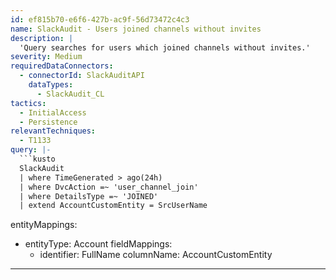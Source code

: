 ```yaml
---
id: ef815b70-e6f6-427b-ac9f-56d73472c4c3
name: SlackAudit - Users joined channels without invites
description: |
  'Query searches for users which joined channels without invites.'
severity: Medium
requiredDataConnectors:
  - connectorId: SlackAuditAPI
    dataTypes:
      - SlackAudit_CL
tactics:
  - InitialAccess
  - Persistence
relevantTechniques:
  - T1133
query: |-
  ```kusto
  SlackAudit
  | where TimeGenerated > ago(24h)
  | where DvcAction =~ 'user_channel_join'
  | where DetailsType =~ 'JOINED'
  | extend AccountCustomEntity = SrcUserName
  ```
entityMappings:
  - entityType: Account
    fieldMappings:
      - identifier: FullName
        columnName: AccountCustomEntity
---
```


